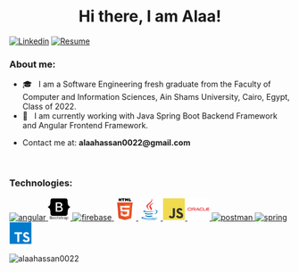  <!-- Your title -->
 <h1 align="center"> Hi there, I am Alaa! </h1>


[![Linkedin](https://img.shields.io/badge/-LinkedIn-blue?style=flat&logo=Linkedin&logoColor=white)](https://www.linkedin.com/in/alaahassan0022)
[![Resume](https://img.shields.io/badge/Resume-<COLOR>.svg)](https://drive.google.com/file/d/1b0foP2pT989E1CZ1NFkuymt_g44ZnlwW/view?usp=sharing)
     

<!-- <img align="right" alt="GIF" src="https://raw.githubusercontent.com/devSouvik/devSouvik/master/gif3.gif" width="500"/>
 -->
<h3> About me: </h3>

- 🎓 &nbsp; I am a Software Engineering fresh graduate from the Faculty of Computer and Information Sciences, Ain Shams University, Cairo, Egypt, Class of 2022.
- 🔭 &nbsp; I am currently working with Java Spring Boot Backend Framework and Angular Frontend Framework.
<!-- - 💼 &nbsp; I am actively looking for an opportunity to learn and expand my practical knowledge in the software development field. -->
<!-- - ✍️ &nbsp; I believe that learning well and helping others learn well is the funde -->
- Contact me at: __alaahassan0022@gmail.com__
&nbsp;
<br>

<!-- ### Some technologies I know about:


<p>
  <code><img width="15%" src="https://www.vectorlogo.zone/logos/java/java-ar21.svg"></code>
  <code><img width="15%" src="https://www.vectorlogo.zone/logos/springio/springio-ar21.svg"></code>
  <code><img width="15%" src="https://www.vectorlogo.zone/logos/typescriptlang/typescriptlang-ar21.svg"></code>
  <code><img width="15%" src="https://www.vectorlogo.zone/logos/javascript/javascript-ar21.svg"></code>
  
  
  
  <br />
  <code><img width="15%" src="https://www.vectorlogo.zone/logos/w3_html5/w3_html5-ar21.svg"></code>
  <code><img width="15%" src="https://www.vectorlogo.zone/logos/netlifyapp_watercss/netlifyapp_watercss-ar21.svg"></code>
  <code><img width="15%" src="https://www.vectorlogo.zone/logos/getbootstrap/getbootstrap-ar21.svg"></code>
  <code><img width="15%" src="https://www.vectorlogo.zone/logos/mariadb/mariadb-ar21.svg"></code>

  <br />
  
  <code><img width="15%" src="https://www.vectorlogo.zone/logos/firebase/firebase-ar21.svg"></code>
  <code><img width="15%" src="https://www.vectorlogo.zone/logos/w3c_xml/w3c_xml-ar21.svg"></code>
  <code><img width="15%" src="https://www.vectorlogo.zone/logos/python/python-ar21.svg"></code>
  <br /> 

</p>
 -->
 <h3 align="left">Technologies:</h3>
<p align="left"> <a href="https://angular.io" target="_blank" rel="noreferrer"> <img src="https://angular.io/assets/images/logos/angular/angular.svg" alt="angular" width="40" height="40"/> </a> <a href="https://getbootstrap.com" target="_blank" rel="noreferrer"> <img src="https://raw.githubusercontent.com/devicons/devicon/master/icons/bootstrap/bootstrap-plain-wordmark.svg" alt="bootstrap" width="40" height="40"/> </a>  <a href="https://firebase.google.com/" target="_blank" rel="noreferrer"> <img src="https://www.vectorlogo.zone/logos/firebase/firebase-icon.svg" alt="firebase" width="40" height="40"/>  <a href="https://www.w3.org/html/" target="_blank" rel="noreferrer"> <img src="https://raw.githubusercontent.com/devicons/devicon/master/icons/html5/html5-original-wordmark.svg" alt="html5" width="40" height="40"/> </a> <a href="https://www.java.com" target="_blank" rel="noreferrer"> <img src="https://raw.githubusercontent.com/devicons/devicon/master/icons/java/java-original.svg" alt="java" width="40" height="40"/> </a> <a href="https://developer.mozilla.org/en-US/docs/Web/JavaScript" target="_blank" rel="noreferrer"> <img src="https://raw.githubusercontent.com/devicons/devicon/master/icons/javascript/javascript-original.svg" alt="javascript" width="40" height="40"/> </a> <a href="https://www.oracle.com/" target="_blank" rel="noreferrer"> <img src="https://raw.githubusercontent.com/devicons/devicon/master/icons/oracle/oracle-original.svg" alt="oracle" width="40" height="40"/> </a> <a href="https://postman.com" target="_blank" rel="noreferrer"> <img src="https://www.vectorlogo.zone/logos/getpostman/getpostman-icon.svg" alt="postman" width="40" height="40"/> </a>  <a href="https://spring.io/" target="_blank" rel="noreferrer"> <img src="https://www.vectorlogo.zone/logos/springio/springio-icon.svg" alt="spring" width="40" height="40"/> </a> <a href="https://www.typescriptlang.org/" target="_blank" rel="noreferrer"> <img src="https://raw.githubusercontent.com/devicons/devicon/master/icons/typescript/typescript-original.svg" alt="typescript" width="40" height="40"/> </a> </p>

<p><img align="left" src="https://github-readme-stats.vercel.app/api/top-langs?username=alaahassan0022&show_icons=true&locale=en&layout=compact" alt="alaahassan0022" /></p>
 

